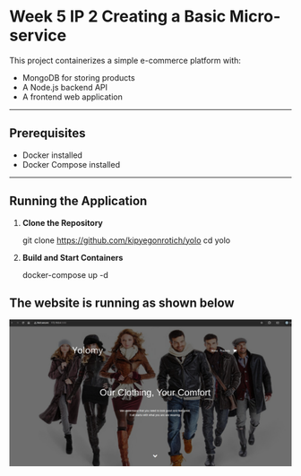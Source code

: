 # Week 5 IP 2 Creating a Basic Micro-service

This project containerizes a simple e-commerce platform with:

- MongoDB for storing products
- A Node.js backend API
- A frontend web application
---
## Prerequisites
- Docker installed
- Docker Compose installed
---

## Running the Application

1. **Clone the Repository**

    git clone https://github.com/kipyegonrotich/yolo
    cd yolo

2. **Build and Start Containers**

    docker-compose up -d

## The website is running as shown below
![alt text](websitescreenshot.png)
